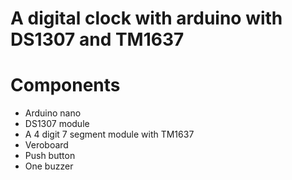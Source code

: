# A digital clock with arduino with DS1307 and TM1637

# Components
- Arduino nano
- DS1307 module
- A 4 digit 7 segment module with TM1637
- Veroboard
- Push button
- One buzzer

